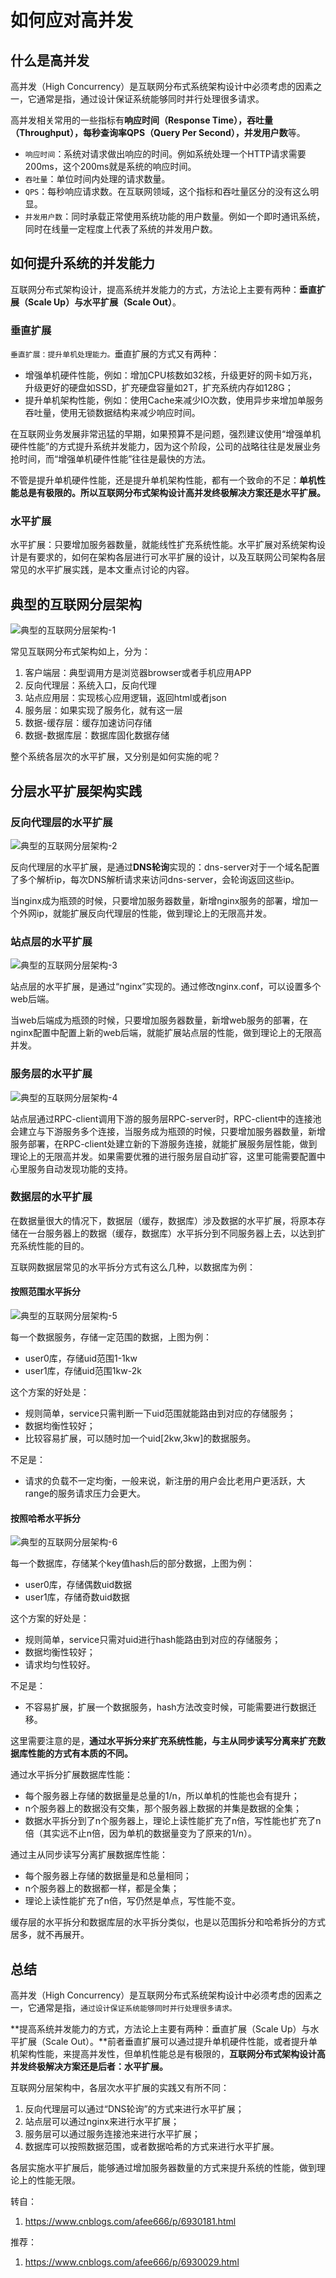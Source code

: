 # 如何应对高并发

## 什么是高并发

高并发（High Concurrency）是互联网分布式系统架构设计中必须考虑的因素之一，它通常是指，通过设计保证系统能够同时并行处理很多请求。

高并发相关常用的一些指标有**响应时间（Response Time），吞吐量（Throughput），每秒查询率QPS（Query Per Second），并发用户数**等。

* `响应时间`：系统对请求做出响应的时间。例如系统处理一个HTTP请求需要200ms，这个200ms就是系统的响应时间。
* `吞吐量`：单位时间内处理的请求数量。
* `QPS`：每秒响应请求数。在互联网领域，这个指标和吞吐量区分的没有这么明显。 
* `并发用户数`：同时承载正常使用系统功能的用户数量。例如一个即时通讯系统，同时在线量一定程度上代表了系统的并发用户数。

## 如何提升系统的并发能力

互联网分布式架构设计，提高系统并发能力的方式，方法论上主要有两种：**垂直扩展（Scale Up）**与**水平扩展（Scale Out）**。

### 垂直扩展

`垂直扩展：提升单机处理能力。`垂直扩展的方式又有两种：

* 增强单机硬件性能，例如：增加CPU核数如32核，升级更好的网卡如万兆，升级更好的硬盘如SSD，扩充硬盘容量如2T，扩充系统内存如128G；
* 提升单机架构性能，例如：使用Cache来减少IO次数，使用异步来增加单服务吞吐量，使用无锁数据结构来减少响应时间。

在互联网业务发展非常迅猛的早期，如果预算不是问题，强烈建议使用“增强单机硬件性能”的方式提升系统并发能力，因为这个阶段，公司的战略往往是发展业务抢时间，而“增强单机硬件性能”往往是最快的方法。

不管是提升单机硬件性能，还是提升单机架构性能，都有一个致命的不足：**单机性能总是有极限的。所以互联网分布式架构设计高并发终极解决方案还是水平扩展。**

### 水平扩展

水平扩展：只要增加服务器数量，就能线性扩充系统性能。水平扩展对系统架构设计是有要求的，如何在架构各层进行可水平扩展的设计，以及互联网公司架构各层常见的水平扩展实践，是本文重点讨论的内容。

## 典型的互联网分层架构

![典型的互联网分层架构-1](imgs/1151134-20170601181003133-657426538.png)

常见互联网分布式架构如上，分为：

1. 客户端层：典型调用方是浏览器browser或者手机应用APP
2. 反向代理层：系统入口，反向代理
3. 站点应用层：实现核心应用逻辑，返回html或者json
4. 服务层：如果实现了服务化，就有这一层
5. 数据-缓存层：缓存加速访问存储
6. 数据-数据库层：数据库固化数据存储

整个系统各层次的水平扩展，又分别是如何实施的呢？

## 分层水平扩展架构实践

### 反向代理层的水平扩展

![典型的互联网分层架构-2](imgs/1151134-20170601181220727-1373004690.png)

反向代理层的水平扩展，是通过**DNS轮询**实现的：dns-server对于一个域名配置了多个解析ip，每次DNS解析请求来访问dns-server，会轮询返回这些ip。

当nginx成为瓶颈的时候，只要增加服务器数量，新增nginx服务的部署，增加一个外网ip，就能扩展反向代理层的性能，做到理论上的无限高并发。

### 站点层的水平扩展

![典型的互联网分层架构-3](imgs/1151134-20170601181423883-757482818.png)

站点层的水平扩展，是通过“nginx”实现的。通过修改nginx.conf，可以设置多个web后端。

当web后端成为瓶颈的时候，只要增加服务器数量，新增web服务的部署，在nginx配置中配置上新的web后端，就能扩展站点层的性能，做到理论上的无限高并发。

### 服务层的水平扩展

![典型的互联网分层架构-4](imgs/1151134-20170601181540727-1420144971.png)

站点层通过RPC-client调用下游的服务层RPC-server时，RPC-client中的连接池会建立与下游服务多个连接，当服务成为瓶颈的时候，只要增加服务器数量，新增服务部署，在RPC-client处建立新的下游服务连接，就能扩展服务层性能，做到理论上的无限高并发。如果需要优雅的进行服务层自动扩容，这里可能需要配置中心里服务自动发现功能的支持。

### 数据层的水平扩展

在数据量很大的情况下，数据层（缓存，数据库）涉及数据的水平扩展，将原本存储在一台服务器上的数据（缓存，数据库）水平拆分到不同服务器上去，以达到扩充系统性能的目的。

互联网数据层常见的水平拆分方式有这么几种，以数据库为例：

#### 按照范围水平拆分

![典型的互联网分层架构-5](imgs/1151134-20170601181656196-718003791.png)

每一个数据服务，存储一定范围的数据，上图为例：
* user0库，存储uid范围1-1kw
* user1库，存储uid范围1kw-2k

这个方案的好处是：

* 规则简单，service只需判断一下uid范围就能路由到对应的存储服务；
* 数据均衡性较好；
* 比较容易扩展，可以随时加一个uid[2kw,3kw]的数据服务。

不足是：
* 请求的负载不一定均衡，一般来说，新注册的用户会比老用户更活跃，大range的服务请求压力会更大。

#### 按照哈希水平拆分

![典型的互联网分层架构-6](imgs/1151134-20170601181748821-5092464.png)

每一个数据库，存储某个key值hash后的部分数据，上图为例：
* user0库，存储偶数uid数据
* user1库，存储奇数uid数据

这个方案的好处是：

* 规则简单，service只需对uid进行hash能路由到对应的存储服务；
* 数据均衡性较好；
* 请求均匀性较好。

不足是：

* 不容易扩展，扩展一个数据服务，hash方法改变时候，可能需要进行数据迁移。

这里需要注意的是，**通过水平拆分来扩充系统性能，与主从同步读写分离来扩充数据库性能的方式有本质的不同。**

通过水平拆分扩展数据库性能：

* 每个服务器上存储的数据量是总量的1/n，所以单机的性能也会有提升；
* n个服务器上的数据没有交集，那个服务器上数据的并集是数据的全集；
* 数据水平拆分到了n个服务器上，理论上读性能扩充了n倍，写性能也扩充了n倍（其实远不止n倍，因为单机的数据量变为了原来的1/n）。

通过主从同步读写分离扩展数据库性能：

* 每个服务器上存储的数据量是和总量相同；
* n个服务器上的数据都一样，都是全集；
* 理论上读性能扩充了n倍，写仍然是单点，写性能不变。

缓存层的水平拆分和数据库层的水平拆分类似，也是以范围拆分和哈希拆分的方式居多，就不再展开。

## 总结

高并发（High Concurrency）是互联网分布式系统架构设计中必须考虑的因素之一，它通常是指，`通过设计保证系统能够同时并行处理很多请求。`

**提高系统并发能力的方式，方法论上主要有两种：垂直扩展（Scale Up）与水平扩展（Scale Out）。**前者垂直扩展可以通过提升单机硬件性能，或者提升单机架构性能，来提高并发性，但单机性能总是有极限的，**互联网分布式架构设计高并发终极解决方案还是后者：水平扩展。**

互联网分层架构中，各层次水平扩展的实践又有所不同：

1. 反向代理层可以通过“DNS轮询”的方式来进行水平扩展；
2. 站点层可以通过nginx来进行水平扩展；
3. 服务层可以通过服务连接池来进行水平扩展；
4. 数据库可以按照数据范围，或者数据哈希的方式来进行水平扩展。

各层实施水平扩展后，能够通过增加服务器数量的方式来提升系统的性能，做到理论上的性能无限。

转自：
1. https://www.cnblogs.com/afee666/p/6930181.html

推荐：
1. https://www.cnblogs.com/afee666/p/6930029.html